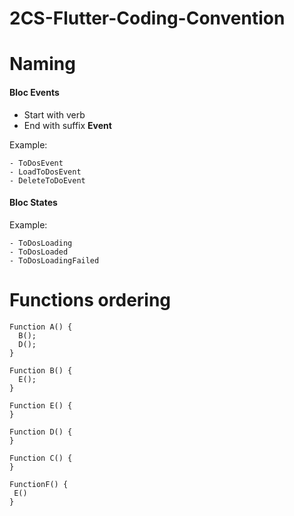 # 2CS-Flutter-Coding-Convention

# Naming

#### Bloc Events

- Start with verb 
- End with suffix **Event**

Example:
```
- ToDosEvent
- LoadToDosEvent
- DeleteToDoEvent
```

#### Bloc States

Example:
```
- ToDosLoading
- ToDosLoaded
- ToDosLoadingFailed
```
# Functions ordering
```
Function A() {
  B();
  D();
}

Function B() {
  E();
}

Function E() {
}

Function D() {
}

Function C() {
}

FunctionF() {
 E()
}
```
